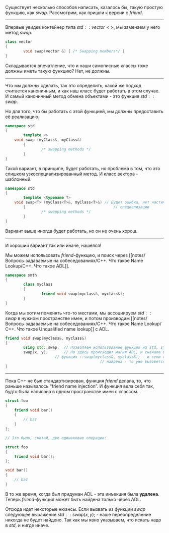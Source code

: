 Существует несколько способов написать, казалось бы, такую простую функцию, как $swap$﻿. Рассмотрим, как пришли к версии с $friend$﻿.

---

Впервые увидев контейнер типа $std::vector<>$﻿, мы замечаем у него метод $swap$﻿.

```C++
class vector
{
		void swap(vector &) { /* Swapping members*/ }
}
```

Складывается впечатление, что и наши самописные классы тоже должны иметь такую функцию? Нет, не должны.

---

Что мы должны сделать, так это определить, какой же подход считается каноничным, и как наш класс будет работать в этом случае. И самый каноничный метод обмена объектами - это функция $std::swap$﻿.

Но для того, что бы работать с этой функцией, мы должны предоставить её реализацию.

```C++
namespace std
{
		template <>
    void swap (myClass&, myClass&)
		{
				/* swapping methods */
		}
}
```

Такой вариант, в принципе, будет работать, но проблема в том, что это слишком узкоспециализированный метод. И класс вектора - шаблонный.

```C++
namespace std
{
		template <typename T>
    void swap<T> (myClass<T>&, myClass<T>&) // Будет ошибка, нет частичной
		{                                       // специализации
				/* swapping methods */
		}
}
```

Вариант выше иногда будет работать, но он не очень хорош.

---

И хороший вариант так или иначе, нашелся!

Мы можем использовать $friend$﻿-функцию, и поиск через [[notes/Вопросы задаваемые на собеседованиях/C++. Что такое Name Lookup/C++. Что такое ADL]].

```C++
namespace smth
{
		class myclass
		{
				friend void swap(myclass&, myclass&);
		}
}
```

Когда мы хотим поменять что-то местами, мы ассоциируем $std::swap$﻿ в нужном пространстве имен, и потом производим [[notes/Вопросы задаваемые на собеседованиях/C++. Что такое Name Lookup/С++. Что такое Unqualified name lookup]] с ADL.

```C++
friend void swap(myclass&, myclass&)
{
		using std::swap;  // Позволяем использование функции из std, std::swap
		swap(x, y);       // Но здесь происходит магия ADL, и сначала будет искаться
                      // функция ::swap(myclass&, myclass&); - и сели она не будет 
										  // найдена - то уже вызовется std::swap.
}
```

---

Пока C++ не был стандартизирован, функция $friend$﻿ делала, то, что раньше называлось “friend name injection”. И функция вела себя так, будто была написана в одном пространстве имен с классом.

```C++
struct foo
{
    friend void bar()
    {
        // baz
    }
};

// Это было, считай, две одинаковые операции:

struct foo
{
    friend void bar();
};

void bar()
{
    // baz
}
```

В то же время, когда был придуман ADL - эта инъекция была **удалена**. Теперь $friend$﻿-функция может быть найдена только через ADL.

Отсюда идет некоторые нюансы. Если вызвать из функции $swap$﻿ следующее выражение $std::swap(x, y);$﻿ - наше переопределение никогда не будет найдено. Так как мы явно указываем, что искать надо в $std$﻿, и нигде иначе.